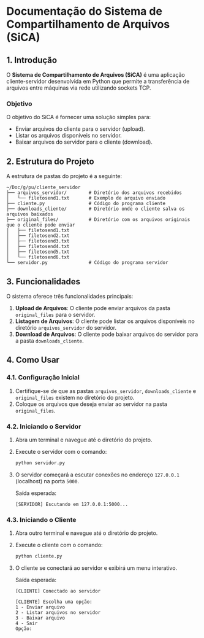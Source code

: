 # Documentação do Sistema de Compartilhamento de Arquivos (SiCA)

## 1. Introdução

O **Sistema de Compartilhamento de Arquivos (SiCA)** é uma aplicação cliente-servidor desenvolvida em Python que permite a transferência de arquivos entre máquinas via rede utilizando sockets TCP.

### Objetivo
O objetivo do SiCA é fornecer uma solução simples para:
- Enviar arquivos do cliente para o servidor (upload).
- Listar os arquivos disponíveis no servidor.
- Baixar arquivos do servidor para o cliente (download).

## 2. Estrutura do Projeto

A estrutura de pastas do projeto é a seguinte:

```
~/Doc/g/pu/cliente_servidor
├── arquivos_servidor/        # Diretório dos arquivos recebidos
│   └── filetosend1.txt       # Exemplo de arquivo enviado
├── cliente.py                # Código do programa cliente
├── downloads_cliente/        # Diretório onde o cliente salva os arquivos baixados
├── original_files/           # Diretório com os arquivos originais que o cliente pode enviar
│   ├── filetosend1.txt
│   ├── filetosend2.txt
│   ├── filetosend3.txt
│   ├── filetosend4.txt
│   ├── filetosend5.txt
│   └── filetosend6.txt
└── servidor.py               # Código do programa servidor
```

## 3. Funcionalidades

O sistema oferece três funcionalidades principais:
1. **Upload de Arquivos**: O cliente pode enviar arquivos da pasta `original_files` para o servidor.
2. **Listagem de Arquivos**: O cliente pode listar os arquivos disponíveis no diretório `arquivos_servidor` do servidor.
3. **Download de Arquivos**: O cliente pode baixar arquivos do servidor para a pasta `downloads_cliente`.

## 4. Como Usar

### 4.1. Configuração Inicial
1. Certifique-se de que as pastas `arquivos_servidor`, `downloads_cliente` e `original_files` existem no diretório do projeto.
2. Coloque os arquivos que deseja enviar ao servidor na pasta `original_files`.

### 4.2. Iniciando o Servidor
1. Abra um terminal e navegue até o diretório do projeto.
2. Execute o servidor com o comando:
   ```bash
   python servidor.py
   ```
3. O servidor começará a escutar conexões no endereço `127.0.0.1` (localhost) na porta `5000`.

   Saída esperada:
   ```
   [SERVIDOR] Escutando em 127.0.0.1:5000...
   ```

### 4.3. Iniciando o Cliente
1. Abra outro terminal e navegue até o diretório do projeto.
2. Execute o cliente com o comando:
   ```bash
   python cliente.py
   ```
3. O cliente se conectará ao servidor e exibirá um menu interativo.

   Saída esperada:
   ```
   [CLIENTE] Conectado ao servidor

   [CLIENTE] Escolha uma opção:
   1 - Enviar arquivo
   2 - Listar arquivos no servidor
   3 - Baixar arquivo
   4 - Sair
   Opção:
   ```
